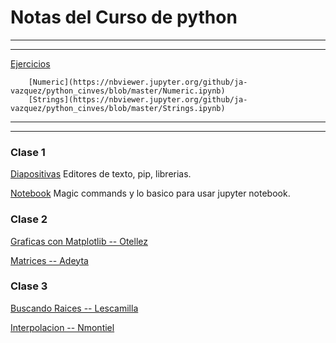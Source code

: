 # Notas del Curso de python

----
---

[Ejercicios](https://github.com/ja-vazquez/python_cinves/tree/master/Ejercicios)


		[Numeric](https://nbviewer.jupyter.org/github/ja-vazquez/python_cinves/blob/master/Numeric.ipynb)
		[Strings](https://nbviewer.jupyter.org/github/ja-vazquez/python_cinves/blob/master/Strings.ipynb)
		
---
---




### Clase 1

[Diapositivas](https://github.com/ja-vazquez/python_cinves/blob/master/python%20course.pdf)
Editores de texto, pip, librerias.

[Notebook](https://nbviewer.jupyter.org/github/ja-vazquez/Python_compendium/blob/master/Python/iPython.ipynb)
Magic commands y lo basico para usar jupyter notebook.



### Clase 2


[Graficas con Matplotlib -- Otellez](http://nbviewer.jupyter.org/github/losvaldote/Programas-Python/blob/master/Untitled2.ipynb)

[Matrices -- Adeyta](http://nbviewer.jupyter.org/github/ja-vazquez/python_cinves/blob/master/Matrices_Adeyta.ipynb)

### Clase 3

[Buscando Raices -- Lescamilla](https://nbviewer.jupyter.org/github/ja-vazquez/python_cinves/blob/master/Raices_Lescamilla.ipynb)

[Interpolacion -- Nmontiel](http://nbviewer.jupyter.org/github/ja-vazquez/python_cinves/blob/master/Interpolacion_Nmontiel.ipynb)